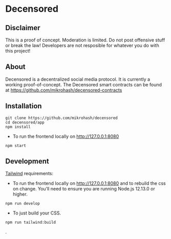 # Decensored

## Disclaimer

This is a proof of concept. Moderation is limited. Do not post offensive stuff or break the law! Developers are not resposible for whatever you do with this project!

## About

Decensored is a decentralized social media protocol. It is currently
a working proof-of-concept.
The Decensored smart contracts can be found at https://github.com/mikrohash/decensored-contracts

## Installation

```
git clone https://github.com/mikrohash/decensored
cd decensored/app
npm install
```
- To run the frontend locally on http://127.0.0.1:8080

```
npm start
```

## Development

<a href='https://tailwindcss.com/docs/installation' target='_blank'>Tailwind</a> requirements:

- To run the frontend locally on http://127.0.0.1:8080 and to rebuild the css on change. You’ll need to ensure you are running Node.js 12.13.0 or higher.

```
npm run develop
```

- To just build your CSS.

```
npm run tailwind:build
```

.
